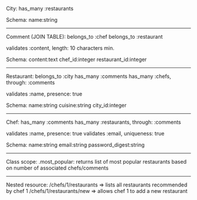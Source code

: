 City:
has_many :restaurants

Schema:
name:string

****

Comment (JOIN TABLE):
belongs_to :chef
belongs_to :restaurant

validates :content, length: 10 characters min.

Schema:
content:text
chef_id:integer
restaurant_id:integer

****

Restaurant:
belongs_to :city
has_many :comments
has_many :chefs, through: :comments

validates :name, presence: true

Schema:
name:string
cuisine:string
city_id:integer

****

Chef:
has_many :comments
has_many :restaurants, through: :comments

validates :name, presence: true
validates :email, uniqueness: true

Schema:
name:string
email:string
password_digest:string

****

Class scope:
.most_popular: returns list of most popular restaurants based on number of associated chefs/comments

****

Nested resource:
/chefs/1/restaurants => lists all restaurants recommended by chef 1
/chefs/1/restaurants/new => allows chef 1 to add a new restaurant
